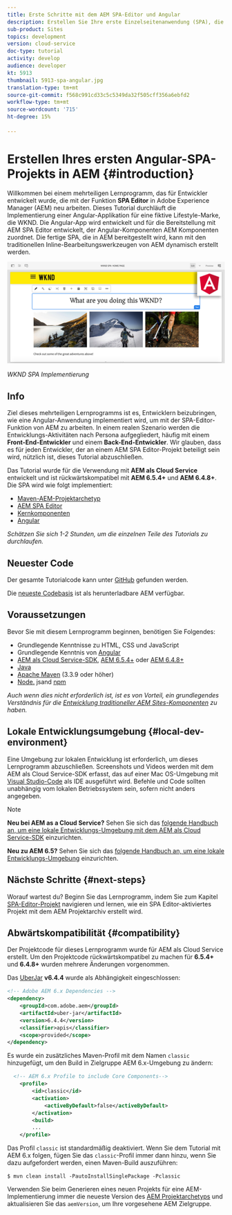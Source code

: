 ```yaml
---
title: Erste Schritte mit dem AEM SPA-Editor und Angular
description: Erstellen Sie Ihre erste Einzelseitenanwendung (SPA), die in Adobe Experience Manager bearbeitet werden kann, AEM mit dem WKND SPA. Erfahren Sie, wie Sie mit dem Angular JS-Framework mit AEM SPA Editor eine SPA erstellen. Dieses mehrteilige Tutorial durchläuft die Implementierung einer Angular-Applikation für eine fiktive Lifestyle-Marke, die WKND. Das Tutorial umfasst die End-to-End-Erstellung der SPA und die Integration mit AEM.
sub-product: Sites
topics: development
version: cloud-service
doc-type: tutorial
activity: develop
audience: developer
kt: 5913
thumbnail: 5913-spa-angular.jpg
translation-type: tm+mt
source-git-commit: f568c991cd33c5c5349da32f505cff356a6ebfd2
workflow-type: tm+mt
source-wordcount: '715'
ht-degree: 15%

---
```



# Erstellen Ihres ersten Angular-SPA-Projekts in AEM {#introduction}

Willkommen bei einem mehrteiligen Lernprogramm, das für Entwickler entwickelt wurde, die mit der Funktion **SPA Editor** in Adobe Experience Manager (AEM) neu arbeiten. Dieses Tutorial durchläuft die Implementierung einer Angular-Applikation für eine fiktive Lifestyle-Marke, die WKND. Die Angular-App wird entwickelt und für die Bereitstellung mit AEM SPA Editor entwickelt, der Angular-Komponenten AEM Komponenten zuordnet. Die fertige SPA, die in AEM bereitgestellt wird, kann mit den traditionellen Inline-Bearbeitungswerkzeugen von AEM dynamisch erstellt werden.

![SPA implementiert](assets/wknd-spa-implementation.png)

*WKND SPA Implementierung*

## Info

Ziel dieses mehrteiligen Lernprogramms ist es, Entwicklern beizubringen, wie eine Angular-Anwendung implementiert wird, um mit der SPA-Editor-Funktion von AEM zu arbeiten. In einem realen Szenario werden die Entwicklungs-Aktivitäten nach Persona aufgegliedert, häufig mit einem **Front-End-Entwickler** und einem **Back-End-Entwickler**. Wir glauben, dass es für jeden Entwickler, der an einem AEM SPA Editor-Projekt beteiligt sein wird, nützlich ist, dieses Tutorial abzuschließen.

Das Tutorial wurde für die Verwendung mit **AEM als Cloud Service** entwickelt und ist rückwärtskompatibel mit **AEM 6.5.4+** und **AEM 6.4.8+**. Die SPA wird wie folgt implementiert:

* [Maven-AEM-Projektarchetyp](https://docs.adobe.com/content/help/de-DE/experience-manager-core-components/using/developing/archetype/overview.html)
* [AEM SPA Editor](https://docs.adobe.com/content/help/en/experience-manager-65/developing/headless/spas/spa-walkthrough.html#content-editing-experience-with-spa)
* [Kernkomponenten](https://docs.adobe.com/content/help/de-DE/experience-manager-core-components/using/introduction.html)
* [Angular](https://angular.io/)

*Schätzen Sie sich 1-2 Stunden, um die einzelnen Teile des Tutorials zu durchlaufen.*

## Neuester Code

Der gesamte Tutorialcode kann unter [GitHub](https://github.com/adobe/aem-guides-wknd-spa) gefunden werden.

Die [neueste Codebasis](https://github.com/adobe/aem-guides-wknd-spa/release) ist als herunterladbare AEM verfügbar.

## Voraussetzungen

Bevor Sie mit diesem Lernprogramm beginnen, benötigen Sie Folgendes:

* Grundlegende Kenntnisse zu HTML, CSS und JavaScript
* Grundlegende Kenntnis von [Angular](https://angular.io/)
* [AEM als Cloud Service-SDK](https://docs.adobe.com/content/help/en/experience-manager-learn/cloud-service/local-development-environment-set-up/aem-runtime.html#download-the-aem-as-a-cloud-service-sdk),  [AEM 6.5.4+](https://helpx.adobe.com/experience-manager/aem-releases-updates.html#65) oder  [AEM 6.4.8+](https://helpx.adobe.com/experience-manager/aem-releases-updates.html#64)
* [Java](https://downloads.experiencecloud.adobe.com/content/software-distribution/en/general.html)
* [Apache Maven](https://maven.apache.org/) (3.3.9 oder höher)
* [Node.](https://nodejs.org/en/) jsand  [npm](https://www.npmjs.com/)

*Auch wenn dies nicht erforderlich ist, ist es von Vorteil, ein grundlegendes Verständnis für die  [Entwicklung traditioneller AEM Sites-Komponenten](https://docs.adobe.com/content/help/de-DE/experience-manager-learn/getting-started-wknd-tutorial-develop/overview.html) zu haben.*

## Lokale Entwicklungsumgebung {#local-dev-environment}

Eine Umgebung zur lokalen Entwicklung ist erforderlich, um dieses Lernprogramm abzuschließen. Screenshots und Videos werden mit dem AEM als Cloud Service-SDK erfasst, das auf einer Mac OS-Umgebung mit [Visual Studio-Code](https://code.visualstudio.com/) als IDE ausgeführt wird. Befehle und Code sollten unabhängig vom lokalen Betriebssystem sein, sofern nicht anders angegeben.

>[!NOTE]
>
> **Neu bei AEM as a Cloud Service?** Sehen Sie sich das  [folgende Handbuch an, um eine lokale Entwicklungs-Umgebung mit dem AEM als Cloud Service-SDK](https://docs.adobe.com/content/help/de-DE/experience-manager-learn/cloud-service/local-development-environment-set-up/overview.html) einzurichten.
>
> **Neu zu AEM 6.5?** Sehen Sie sich das  [folgende Handbuch an, um eine lokale Entwicklungs-Umgebung](https://docs.adobe.com/content/help/de-DE/experience-manager-learn/foundation/development/set-up-a-local-aem-development-environment.html) einzurichten.

## Nächste Schritte {#next-steps}

Worauf wartest du? Beginn Sie das Lernprogramm, indem Sie zum Kapitel [SPA-Editor-Projekt](create-project.md) navigieren und lernen, wie ein SPA Editor-aktiviertes Projekt mit dem AEM Projektarchiv erstellt wird.

## Abwärtskompatibilität {#compatibility}

Der Projektcode für dieses Lernprogramm wurde für AEM als Cloud Service erstellt. Um den Projektcode rückwärtskompatibel zu machen für **6.5.4+** und **6.4.8+** wurden mehrere Änderungen vorgenommen.

Das [UberJar](https://docs.adobe.com/content/help/en/experience-manager-65/developing/devtools/ht-projects-maven.html#what-is-the-uberjar) **v6.4.4** wurde als Abhängigkeit eingeschlossen:

```xml
<!-- Adobe AEM 6.x Dependencies -->
<dependency>
    <groupId>com.adobe.aem</groupId>
    <artifactId>uber-jar</artifactId>
    <version>6.4.4</version>
    <classifier>apis</classifier>
    <scope>provided</scope>
</dependency>
```

Es wurde ein zusätzliches Maven-Profil mit dem Namen `classic` hinzugefügt, um den Build in Zielgruppe AEM 6.x-Umgebung zu ändern:

```xml
  <!-- AEM 6.x Profile to include Core Components-->
    <profile>
        <id>classic</id>
        <activation>
            <activeByDefault>false</activeByDefault>
        </activation>
        <build>
        ...
    </profile>
```

Das Profil `classic` ist standardmäßig deaktiviert. Wenn Sie dem Tutorial mit AEM 6.x folgen, fügen Sie das `classic`-Profil immer dann hinzu, wenn Sie dazu aufgefordert werden, einen Maven-Build auszuführen:

```shell
$ mvn clean install -PautoInstallSinglePackage -Pclassic
```

Verwenden Sie beim Generieren eines neuen Projekts für eine AEM-Implementierung immer die neueste Version des [AEM Projektarchetyps](https://github.com/adobe/aem-project-archetype) und aktualisieren Sie das `aemVersion`, um Ihre vorgesehene AEM Zielgruppe.
